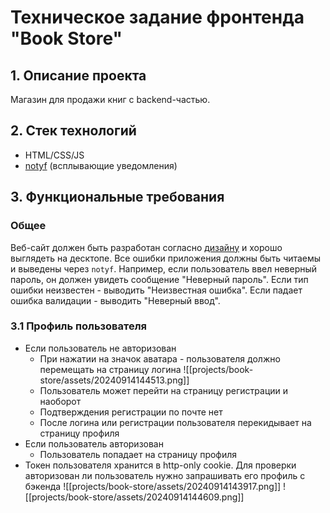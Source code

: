 # Техническое задание фронтенда "Book Store"
## 1. Описание проекта
Магазин для продажи книг с backend-частью.
## 2. Стек технологий
- HTML/CSS/JS
- [notyf](https://carlosroso.com/notyf/) (всплывающие уведомления)
## 3. Функциональные требования
### Общее
Веб-сайт должен быть разработан согласно [дизайну](https://www.figma.com/design/cJ8pA1kuX9B5Dvef3pRMbb/%D0%92%D0%B5%D0%B1-%D0%BF%D1%80%D0%B8%D0%BB%D0%BE%D0%B6%D0%B5%D0%BD%D0%B8%D0%B5-%22Book-Store%22?node-id=0-1&t=c6etiGYRbsQTBMtD-1) и хорошо выглядеть на десктопе.
Все ошибки приложения должны быть читаемы и выведены через `notyf`. Например, если пользователь ввел неверный пароль, он должен увидеть сообщение "Неверный пароль". Если тип ошибки неизвестен - выводить "Неизвестная ошибка". Если падает ошибка валидации - выводить "Неверный ввод".
### 3.1 Профиль пользователя
- Если пользователь не авторизован
	- При нажатии на значок аватара - пользователя должно перемещать на страницу логина
	  ![[projects/book-store/assets/20240914144513.png]]
	- Пользователь может перейти на страницу регистрации и наоборот
	- Подтверждения регистрации по почте нет
	- После логина или регистрации пользователя перекидывает на страницу профиля
- Если пользователь авторизован
	- Пользователь попадает на страницу профиля
- Токен пользователя хранится в http-only cookie. Для проверки авторизован ли пользователь нужно запрашивать его профиль с бэкенда
![[projects/book-store/assets/20240914143917.png]]
![[projects/book-store/assets/20240914144609.png]]